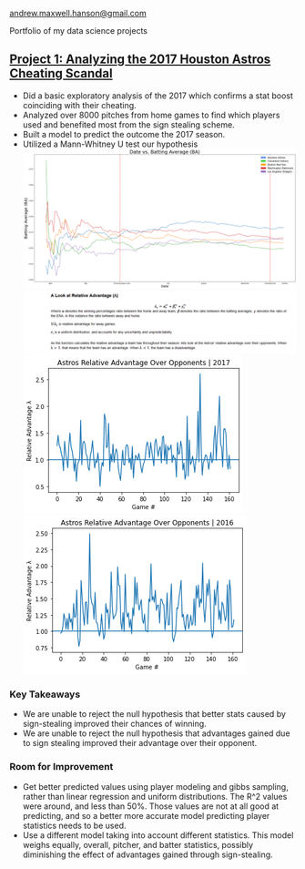 andrew.maxwell.hanson@gmail.com

Portfolio of my data science projects
## [Project 1: Analyzing the 2017 Houston Astros Cheating Scandal](https://github.com/handyanson/Astros-Cheating-Project/tree/master/astros-project)
* Did a basic exploratory analysis of the 2017 which confirms a stat boost coinciding with their cheating.
* Analyzed over 8000 pitches from home games to find which players used and benefited most from the sign stealing scheme.
* Built a model to predict the outcome the 2017 season.  
* Utilized a Mann-Whitney U test our hypothesis
![](Images/astors%20BA%202017.png)
![](/Images/Screenshot_2020-09-05%20Final%20-%20Jupyter%20Notebook.png)
![](/Images/2017%20advantage.png)
![](/Images/2016%20advantage.png)
### Key Takeaways
* We are unable to reject the null hypothesis that better stats caused by sign-stealing improved their chances of winning.
* We are unable to reject the null hypothesis that advantages gained due to sign stealing improved their advantage over their opponent.
### Room for Improvement
* Get better predicted values using player modeling and gibbs sampling, rather than linear regression and uniform distributions. The R^2 values were around, and less than 50%. Those values are not at all good at predicting, and so a better more accurate model predicting player statistics needs to be used.
* Use a different model taking into account different statistics. This model weighs equally, overall, pitcher, and batter statistics, possibly diminishing the effect of advantages gained through sign-stealing.



